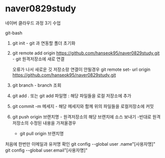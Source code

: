 # naver0829study
네이버 클라우드 과정 3기 수업


git-bash

1. git init - git 과 연동할 폴더 초기화
2. git remote add origin https://github.com/hanseok95/naver0829study.git - git 원격저장소에 새로 연결

   오류가 나서 새로운 깃 저장소랑 연결이 안될경우
   git remote set- url origin https://github.com/hanseok95/naver0829study.git
4. git branch - branch 조회
5. git add . 또는 git add 파일명 : 해당 파일들을 로컬 저장소에 추가
6. git commit -m 메세지 - 해당 메세지와 함께 위의 파일들을 로컬저장소에 커밋
7. git push origin 브랜치명 - 원격저장소의 해당 브랜치에 소스 보내기
   -반대로 원격 저장소의 수정된 내용을 가져올경우
   - git pull origin 브랜치명

처음에 한번만 이메일과 유저명 확인
git config --global user .name"[사용자명]"
git config --global user.email"[사용자명]"

